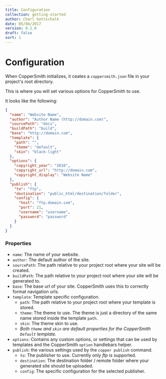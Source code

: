 ```yaml
---
title: Configuration
collection: getting-started
author: Charl Gottschalk
date: 05/04/2017
version: 0.1.0
draft: false
sort: 1
---
```


# Configuration

When CopperSmith initializes, it ceates a `coppersmith.json` file in your project's root directory.

This is where you will set various options for CopperSmith to use.

It looks like the following:

```json
{
  "name": "Website Name",
  "author": "Author Name (http://domain.com)",
  "sourcePath": "docs",
  "buildPath": "build",
  "base": "http://domain.com",
  "template": {
    "path": "",
    "theme": "default",
    "skin": "black-light"
  },
  "options": {
    "copyright_year": "2016",
    "copyright_url": "http://domain.com",
    "copyright_display": "Website Name"
  },
  "publish": {
    "to": "ftp",
    "destination": "public_html/destination/folder",
    "config": {
      "host": "ftp.domain.com",
      "port": 21,
      "username": "username",
      "password": "password"
    }
  }
}
```

### Properties

- `name`: The name of your website.
- `author`: The default author of the site.
- `sourcePath`: The path relative to your project root where your site will be created.
- `buildPath`: The path relative to your project root where your site will be generated to.
- `base`: The base url of your site. CopperSmith uses this to correctly format navigation urls.
- `template`: Template specific configuration.
    - `path`: The path relative to your project root where your template is stored.
    - `theme`: The theme to use. The theme is just a directory of the same name stored inside the template `path`.
    - `skin`: The theme skin to use. 
    - *Both `theme` and `skin` are default properties for the CopperSmith `Default` template.*
- `options`: Contains any custom options, or settings that can be used by templates and the CopperSmith `option` handlebars helper.
- `publish`: the various settings used by the `copper publish` command.
    - `to`: The publisher to use. Currently only *ftp* is supported.
    - `destination`: The destination folder / remote folder where your generated site should be uploaded.
    - `config`: The specific configuration for the selected publisher.


